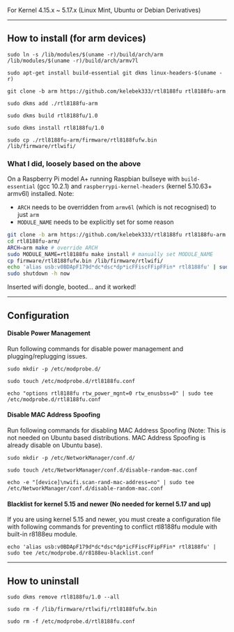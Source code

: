 For Kernel 4.15.x ~ 5.17.x (Linux Mint, Ubuntu or Debian Derivatives)

------------------

## How to install (for arm devices)

`sudo ln -s /lib/modules/$(uname -r)/build/arch/arm /lib/modules/$(uname -r)/build/arch/armv7l`

`sudo apt-get install build-essential git dkms linux-headers-$(uname -r)`

`git clone -b arm https://github.com/kelebek333/rtl8188fu rtl8188fu-arm`

`sudo dkms add ./rtl8188fu-arm`

`sudo dkms build rtl8188fu/1.0`

`sudo dkms install rtl8188fu/1.0`

`sudo cp ./rtl8188fu-arm/firmware/rtl8188fufw.bin /lib/firmware/rtlwifi/`

### What I did, loosely based on the above

On a Raspberry Pi model A+ running Raspbian bullseye with `build-essential` (gcc 10.2.1) and `raspberrypi-kernel-headers` (kernel 5.10.63+ armv6l) installed. Note:

- `ARCH` needs to be overridden from `armv6l` (which is not recognised) to just `arm`
- `MODULE_NAME` needs to be explicitly set for some reason

```sh
git clone -b arm https://github.com/kelebek333/rtl8188fu rtl8188fu-arm
cd rtl8188fu-arm/
ARCH=arm make # override ARCH
sudo MODULE_NAME=rtl8188fu make install # manually set MODULE_NAME
cp firmware/rtl8188fufw.bin /lib/firmware/rtlwifi/
echo 'alias usb:v0BDApF179d*dc*dsc*dp*icFFiscFFipFFin* rtl8188fu' | sudo tee /etc/modprobe.d/r8188eu-blacklist.conf
sudo shutdown -h now
```

Inserted wifi dongle, booted... and it worked!

------------------

## Configuration

#### Disable Power Management

Run following commands for disable power management and plugging/replugging issues.

`sudo mkdir -p /etc/modprobe.d/`

`sudo touch /etc/modprobe.d/rtl8188fu.conf`

`echo "options rtl8188fu rtw_power_mgnt=0 rtw_enusbss=0" | sudo tee /etc/modprobe.d/rtl8188fu.conf`

#### Disable MAC Address Spoofing

Run following commands for disabling MAC Address Spoofing (Note: This is not needed on Ubuntu based distributions. MAC Address Spoofing is already disable on Ubuntu base).

`sudo mkdir -p /etc/NetworkManager/conf.d/`

`sudo touch /etc/NetworkManager/conf.d/disable-random-mac.conf`

`echo -e "[device]\nwifi.scan-rand-mac-address=no" | sudo tee /etc/NetworkManager/conf.d/disable-random-mac.conf`

#### Blacklist for kernel 5.15 and newer (No needed for kernel 5.17 and up)

If you are using kernel 5.15 and newer, you must create a configuration file with following commands for preventing to conflict rtl8188fu module with built-in r8188eu module.

`echo 'alias usb:v0BDApF179d*dc*dsc*dp*icFFiscFFipFFin* rtl8188fu' | sudo tee /etc/modprobe.d/r8188eu-blacklist.conf`

------------------

## How to uninstall

`sudo dkms remove rtl8188fu/1.0 --all`

`sudo rm -f /lib/firmware/rtlwifi/rtl8188fufw.bin`

`sudo rm -f /etc/modprobe.d/rtl8188fu.conf`


